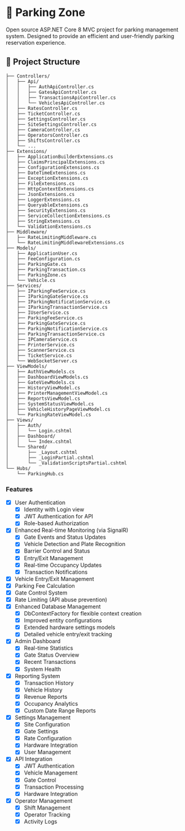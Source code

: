 # 🚗 Parking Zone

Open source ASP.NET Core 8 MVC project for parking management system. Designed to provide an efficient and user-friendly parking reservation experience.

## 📁 Project Structure

```
├── Controllers/
│   ├── Api/
│   │   ├── AuthApiController.cs
│   │   ├── GatesApiController.cs
│   │   ├── TransactionsApiController.cs
│   │   └── VehiclesApiController.cs
│   ├── RatesController.cs
│   ├── TicketController.cs
│   ├── SettingsController.cs
│   ├── SiteSettingsController.cs
│   ├── CameraController.cs
│   ├── OperatorsController.cs
│   ├── ShiftsController.cs
│   └── ...
├── Extensions/
│   ├── ApplicationBuilderExtensions.cs
│   ├── ClaimsPrincipalExtensions.cs
│   ├── ConfigurationExtensions.cs
│   ├── DateTimeExtensions.cs
│   ├── ExceptionExtensions.cs
│   ├── FileExtensions.cs
│   ├── HttpContextExtensions.cs
│   ├── JsonExtensions.cs
│   ├── LoggerExtensions.cs
│   ├── QueryableExtensions.cs
│   ├── SecurityExtensions.cs
│   ├── ServiceCollectionExtensions.cs
│   ├── StringExtensions.cs
│   └── ValidationExtensions.cs
├── Middleware/
│   ├── RateLimitingMiddleware.cs
│   └── RateLimitingMiddlewareExtensions.cs
├── Models/
│   ├── ApplicationUser.cs
│   ├── FeeConfiguration.cs
│   ├── ParkingGate.cs
│   ├── ParkingTransaction.cs
│   ├── ParkingZone.cs
│   └── Vehicle.cs
├── Services/
│   ├── IParkingFeeService.cs
│   ├── IParkingGateService.cs
│   ├── IParkingNotificationService.cs
│   ├── IParkingTransactionService.cs
│   ├── IUserService.cs
│   ├── ParkingFeeService.cs
│   ├── ParkingGateService.cs
│   ├── ParkingNotificationService.cs
│   ├── ParkingTransactionService.cs
│   ├── IPCameraService.cs
│   ├── PrinterService.cs
│   ├── ScannerService.cs
│   ├── TicketService.cs
│   └── WebSocketServer.cs
├── ViewModels/
│   ├── AuthViewModels.cs
│   ├── DashboardViewModels.cs
│   ├── GateViewModels.cs
│   ├── HistoryViewModel.cs
│   ├── PrinterManagementViewModel.cs
│   ├── ReportsViewModel.cs
│   ├── SystemStatusViewModel.cs
│   ├── VehicleHistoryPageViewModel.cs
│   └── ParkingRateViewModel.cs
├── Views/
│   ├── Auth/
│   │   └── Login.cshtml
│   ├── Dashboard/
│   │   └── Index.cshtml
│   └── Shared/
│       ├── _Layout.cshtml
│       ├── _LoginPartial.cshtml
│       └── _ValidationScriptsPartial.cshtml
└── Hubs/
    └── ParkingHub.cs
```

### Features
- [x] User Authentication
  - [x] Identity with Login view
  - [x] JWT Authentication for API
  - [x] Role-based Authorization
- [x] Enhanced Real-time Monitoring (via SignalR)
  - [x] Gate Events and Status Updates
  - [x] Vehicle Detection and Plate Recognition
  - [x] Barrier Control and Status
  - [x] Entry/Exit Management
  - [x] Real-time Occupancy Updates
  - [x] Transaction Notifications
- [x] Vehicle Entry/Exit Management
- [x] Parking Fee Calculation
- [x] Gate Control System
- [x] Rate Limiting (API abuse prevention)
- [x] Enhanced Database Management
  - [x] DbContextFactory for flexible context creation
  - [x] Improved entity configurations
  - [x] Extended hardware settings models
  - [x] Detailed vehicle entry/exit tracking
- [x] Admin Dashboard
  - [x] Real-time Statistics
  - [x] Gate Status Overview
  - [x] Recent Transactions
  - [x] System Health
- [x] Reporting System
  - [x] Transaction History
  - [x] Vehicle History
  - [x] Revenue Reports
  - [x] Occupancy Analytics
  - [x] Custom Date Range Reports
- [x] Settings Management
  - [x] Site Configuration
  - [x] Gate Settings
  - [x] Rate Configuration
  - [x] Hardware Integration
  - [x] User Management
- [x] API Integration
  - [x] JWT Authentication
  - [x] Vehicle Management
  - [x] Gate Control
  - [x] Transaction Processing
  - [x] Hardware Integration
- [x] Operator Management
  - [x] Shift Management
  - [x] Operator Tracking
  - [x] Activity Logs